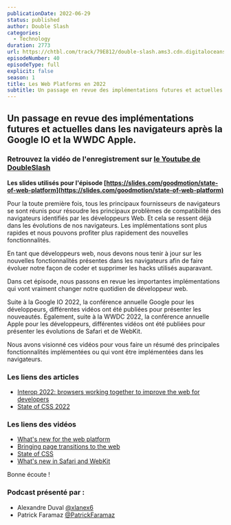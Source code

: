 ```yaml
---
publicationDate: 2022-06-29
status: published
author: Double Slash
categories:
  - Technology
duration: 2773
url: https://chtbl.com/track/79E812/double-slash.ams3.cdn.digitaloceanspaces.com/DS_040_webapi22.mp3
episodeNumber: 40
episodeType: full
explicit: false
season: 1
title: Les Web Platforms en 2022
subtitle: Un passage en revue des implémentations futures et actuelles dans les navigateurs après la Google IO et la WWDC Apple.
---
```


## Un passage en revue des implémentations futures et actuelles dans les navigateurs après la Google IO et la WWDC Apple.

### Retrouvez la vidéo de l'enregistrement sur [le Youtube de DoubleSlash](https://youtu.be/41oHH_opXKg)

**Les slides utilisés pour l'épisode [https://slides.com/goodmotion/state-of-web-platform](https://slides.com/goodmotion/state-of-web-platform)**


Pour la toute première fois, tous les principaux fournisseurs de navigateurs se sont réunis pour résoudre les principaux problèmes de compatibilité des navigateurs identifiés par les développeurs Web.
Et cela se ressent déjà dans les évolutions de nos navigateurs. Les implémentations sont plus rapides et nous pouvons profiter plus rapidement des nouvelles fonctionnalités.

En tant que développeurs web, nous devons nous tenir à jour sur les nouvelles fonctionnalités présentes dans les navigateurs afin de faire évoluer notre façon de coder et supprimer les hacks utilisés auparavant.

Dans cet épisode, nous passons en revue les importantes implémentations qui vont vraiment changer notre quotidien de développeur web.

Suite à la Google IO 2022, la conférence annuelle Google pour les développeurs, différentes vidéos ont été publiées pour présenter les nouveautés.
Également, suite à la WWDC 2022, la conférence annuelle Apple pour les développeurs, différentes vidéos ont été publiées pour présenter les évolutions de Safari et de WebKit.

Nous avons visionné ces vidéos pour vous faire un résumé des principales fonctionnalités implémentées ou qui vont être implémentées dans les navigateurs.



### Les liens des articles

- [Interop 2022: browsers working together to improve the web for developers](https://web.dev/interop-2022/)
- [State of CSS 2022](https://web.dev/state-of-css-2022/)


### Les liens des vidéos

- [What's new for the web platform](https://youtu.be/5b4YcLB4DVI)
- [Bringing page transitions to the web](https://youtu.be/JCJUPJ_zDQ4)
- [State of CSS](https://youtu.be/Xy9ZXRRgpLk)
- [What's new in Safari and WebKit](https://developer.apple.com/videos/play/wwdc2022/10048/)



Bonne écoute !



### Podcast présenté par :

- Alexandre Duval [@xlanex6](https://twitter.com/xlanex6)
- Patrick Faramaz [@PatrickFaramaz](https://twitter.com/PatrickFaramaz)
